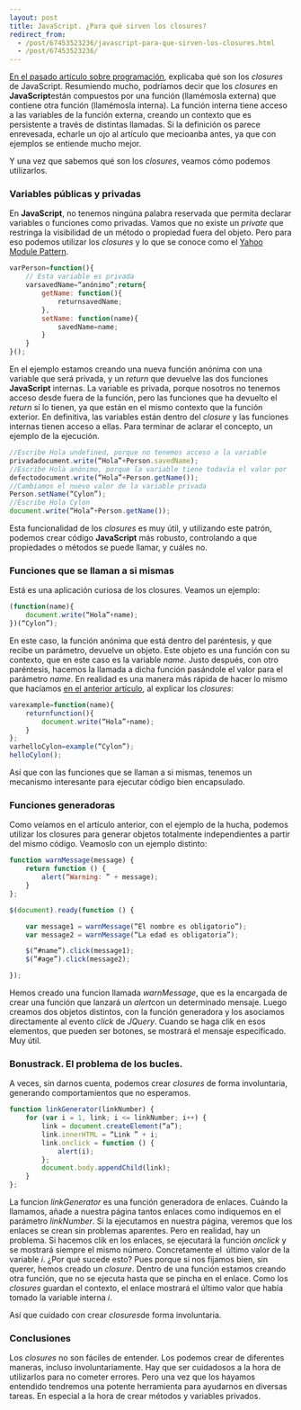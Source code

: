 ```yaml
---
layout: post
title: JavaScript. ¿Para qué sirven los closures?
redirect_from:
  - /post/67453523236/javascript-para-que-sirven-los-closures.html
  - /post/67453523236/
---
```


[En el pasado artículo sobre
programación](http://www.charlascylon.com/post/66767656253/javascript-que-son-los-closures "Enlace a artículo de explicación de los closures"),
explicaba qué son los *closures* de JavaScript. Resumiendo mucho,
podríamos decir que los *closures* en **JavaScript**están compuestos por
una función (llamémosla externa) que contiene otra función (llamémosla
interna). La función interna tiene acceso a las variables de la función
externa, creando un contexto que es persistente a través de distintas
llamadas. Si la definición os parece enrevesada, echarle un ojo al
artículo que mecioanba antes, ya que con ejemplos se entiende mucho
mejor.

Y una vez que sabemos qué son los *closures*, veamos cómo podemos
utilizarlos.

### Variables públicas y privadas

En **JavaScript**, no tenemos ningúna palabra reservada que permita
declarar variables o funciones como privadas. Vamos que no existe un
*private* que restringa la visibilidad de un método o propiedad fuera del
objeto. Pero para eso podemos utilizar los *closures* y lo que se conoce
como el [Yahoo Module
Pattern](http://yuiblog.com/blog/2007/06/12/module-pattern/).

```javascript
varPerson=function(){
    // Esta variable es privada
    varsavedName=“anónimo”;return{
        getName: function(){
            returnsavedName;
        },
        setName: function(name){
            savedName=name;
        }
    }
}();
```

En el ejemplo estamos creando una nueva función anónima con una
variable que será privada, y un *return* que devuelve las dos funciones
**JavaScript** internas. La variable es privada, porque nosotros no
tenemos acceso desde fuera de la función, pero las funciones que ha
devuelto el *return* sí lo tienen, ya que están en el mismo contexto que
la función exterior. En definitiva, las variables están dentro del
*closure* y las funciones internas tienen acceso a ellas. Para terminar
de aclarar el concepto, un ejemplo de la ejecución.

```javascript
//Escribe Hola undefined, porque no tenemos acceso a la variable
privadadocument.write(“Hola”+Person.savedName);
//Escribe Hola anónimo, porque la variable tiene todavía el valor por
defectodocument.write(“Hola”+Person.getName());
//Cambiamos el nuevo valor de la variable privada
Person.setName(“Cylon”);
//Escribe Hola Cylon
document.write(“Hola”+Person.getName());
```

Esta funcionalidad de los *closures* es muy útil, y utilizando este
patrón, podemos crear código **JavaScript** más robusto, controlando a
que propiedades o métodos se puede llamar, y cuáles no.

### Funciones que se llaman a si mismas

Está es una aplicación curiosa de los closures. Veamos un ejemplo:

```javascript
(function(name){
    document.write(“Hola”+name);
})(“Cylon”);
```

En este caso, la función anónima que está dentro del paréntesis, y que
recibe un parámetro, devuelve un objeto. Este objeto es una función con
su contexto, que en este caso es la variable *name*. Justo después, con
otro paréntesis, hacemos la llamada a dicha función pasándole el valor
para el parámetro *name*. En realidad es una manera más rápida de hacer
lo mismo que hacíamos [en el anterior
artículo](http://www.charlascylon.com/post/66767656253/javascript-que-son-los-closures "enlace a artículo sobre closures"),
al explicar los *closures*:

```javascript
varexample=function(name){
    returnfunction(){
        document.write(“Hola”+name);
    }
};
varhelloCylon=example(“Cylon”);
helloCylon();
```

Así que con las funciones que se llaman a si mismas, tenemos un
mecanismo interesante para ejecutar código bien encapsulado.

### Funciones generadoras

Como veíamos en el artículo anterior, con el ejemplo de la hucha,
podemos utilizar los closures para generar objetos totalmente
independientes a partir del mismo código. Veamoslo con un ejemplo
distinto:

```javascript
function warnMessage(message) {
    return function () {
        alert(“Warning: ” + message);
    }
};

$(document).ready(function () {

    var message1 = warnMessage(“El nombre es obligatorio”);
    var message2 = warnMessage(“La edad es obligatoria”);

    $(“#name”).click(message1);
    $(“#age”).click(message2);

});
```

Hemos creado una funcion llamada *warnMessage*, que es la encargada de
crear una función que lanzará un *alert*con un determinado mensaje.
Luego creamos dos objetos distintos, con la función generadora y los
asociamos directamente al evento *click* de *JQuery*. Cuando se haga clik
en esos elementos, que pueden ser botones, se mostrará el mensaje
especificado. Muy útil.

### Bonustrack. El problema de los bucles.

A veces, sin darnos cuenta, podemos crear *closures* de forma
involuntaria, generando comportamientos que no esperamos.

```javascript
function linkGenerator(linkNumber) {
    for (var i = 1, link; i <= linkNumber; i++) {
        link = document.createElement(“a”);
        link.innerHTML = “Link ” + i;
        link.onclick = function () {
            alert(i);
        };
        document.body.appendChild(link);
    }
};
```

La funcion *linkGenerator* es una función generadora de enlaces. Cuándo
la llamamos, añade a nuestra página tantos enlaces como indiquemos en el
parámetro *linkNumber*. Si la ejecutamos en nuestra página, veremos que
los enlaces se crean sin problemas aparentes. Pero en realidad, hay un
problema. Si hacemos clik en los enlaces, se ejecutará la función
*onclick* y se mostrará siempre el mismo número. Concretamente el  último
valor de la variable *i*. ¿Por qué sucede esto? Pues porque si nos
fijamos bien, sin querer, hemos creado un *closure*. Dentro de una
función estamos creando otra función, que no se ejecuta hasta que se
pincha en el enlace. Como los *closures* guardan el contexto, el enlace
mostrará el último valor que había tomado la variable interna *i*.

Así que cuidado con crear *closures*de forma involuntaria.

### Conclusiones

Los *closures* no son fáciles de entender. Los podemos crear de
diferentes maneras, incluso involuntariamente. Hay que ser cuidadosos a
la hora de utilizarlos para no cometer errores. Pero una vez que los
hayamos entendido tendremos una potente herramienta para ayudarnos en
diversas tareas. En especial a la hora de crear métodos y variables
privados.



